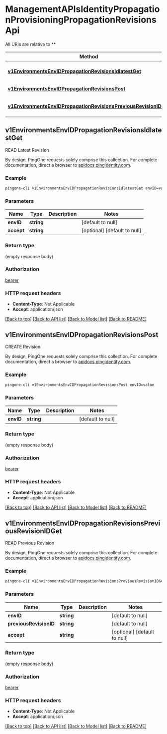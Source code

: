 # ManagementAPIsIdentityPropagationProvisioningPropagationRevisionsApi

All URIs are relative to **

Method | HTTP request | Description
------------- | ------------- | -------------
[**v1EnvironmentsEnvIDPropagationRevisionsIdlatestGet**](ManagementAPIsIdentityPropagationProvisioningPropagationRevisionsApi.md#v1EnvironmentsEnvIDPropagationRevisionsIdlatestGet) | **GET** /v1/environments/{envID}/propagation/revisions/id:latest | READ Latest Revision
[**v1EnvironmentsEnvIDPropagationRevisionsPost**](ManagementAPIsIdentityPropagationProvisioningPropagationRevisionsApi.md#v1EnvironmentsEnvIDPropagationRevisionsPost) | **POST** /v1/environments/{envID}/propagation/revisions | CREATE Revision
[**v1EnvironmentsEnvIDPropagationRevisionsPreviousRevisionIDGet**](ManagementAPIsIdentityPropagationProvisioningPropagationRevisionsApi.md#v1EnvironmentsEnvIDPropagationRevisionsPreviousRevisionIDGet) | **GET** /v1/environments/{envID}/propagation/revisions/{previousRevisionID} | READ Previous Revision



## v1EnvironmentsEnvIDPropagationRevisionsIdlatestGet

READ Latest Revision

By design, PingOne requests solely comprise this collection. For complete documentation, direct a browser to <a href='https://apidocs.pingidentity.com/pingone/platform/v1/api/'>apidocs.pingidentity.com</a>.

### Example

```bash
pingone-cli v1EnvironmentsEnvIDPropagationRevisionsIdlatestGet envID=value Accept:value
```

### Parameters


Name | Type | Description  | Notes
------------- | ------------- | ------------- | -------------
 **envID** | **string** |  | [default to null]
 **accept** | **string** |  | [optional] [default to null]

### Return type

(empty response body)

### Authorization

[bearer](../README.md#bearer)

### HTTP request headers

- **Content-Type**: Not Applicable
- **Accept**: application/json

[[Back to top]](#) [[Back to API list]](../README.md#documentation-for-api-endpoints) [[Back to Model list]](../README.md#documentation-for-models) [[Back to README]](../README.md)


## v1EnvironmentsEnvIDPropagationRevisionsPost

CREATE Revision

By design, PingOne requests solely comprise this collection. For complete documentation, direct a browser to <a href='https://apidocs.pingidentity.com/pingone/platform/v1/api/'>apidocs.pingidentity.com</a>.

### Example

```bash
pingone-cli v1EnvironmentsEnvIDPropagationRevisionsPost envID=value
```

### Parameters


Name | Type | Description  | Notes
------------- | ------------- | ------------- | -------------
 **envID** | **string** |  | [default to null]

### Return type

(empty response body)

### Authorization

[bearer](../README.md#bearer)

### HTTP request headers

- **Content-Type**: Not Applicable
- **Accept**: application/json

[[Back to top]](#) [[Back to API list]](../README.md#documentation-for-api-endpoints) [[Back to Model list]](../README.md#documentation-for-models) [[Back to README]](../README.md)


## v1EnvironmentsEnvIDPropagationRevisionsPreviousRevisionIDGet

READ Previous Revision

By design, PingOne requests solely comprise this collection. For complete documentation, direct a browser to <a href='https://apidocs.pingidentity.com/pingone/platform/v1/api/'>apidocs.pingidentity.com</a>.

### Example

```bash
pingone-cli v1EnvironmentsEnvIDPropagationRevisionsPreviousRevisionIDGet envID=value previousRevisionID=value Accept:value
```

### Parameters


Name | Type | Description  | Notes
------------- | ------------- | ------------- | -------------
 **envID** | **string** |  | [default to null]
 **previousRevisionID** | **string** |  | [default to null]
 **accept** | **string** |  | [optional] [default to null]

### Return type

(empty response body)

### Authorization

[bearer](../README.md#bearer)

### HTTP request headers

- **Content-Type**: Not Applicable
- **Accept**: application/json

[[Back to top]](#) [[Back to API list]](../README.md#documentation-for-api-endpoints) [[Back to Model list]](../README.md#documentation-for-models) [[Back to README]](../README.md)

